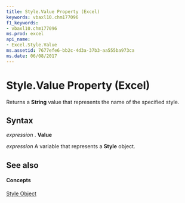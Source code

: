 ```yaml
---
title: Style.Value Property (Excel)
keywords: vbaxl10.chm177096
f1_keywords:
- vbaxl10.chm177096
ms.prod: excel
api_name:
- Excel.Style.Value
ms.assetid: 7677efe6-bb2c-4d3a-37b3-aa555ba973ca
ms.date: 06/08/2017
---
```



# Style.Value Property (Excel)

Returns a **String** value that represents the name of the specified style.


## Syntax

 _expression_ . **Value**

 _expression_ A variable that represents a **Style** object.


## See also


#### Concepts


[Style Object](style-object-excel.md)

